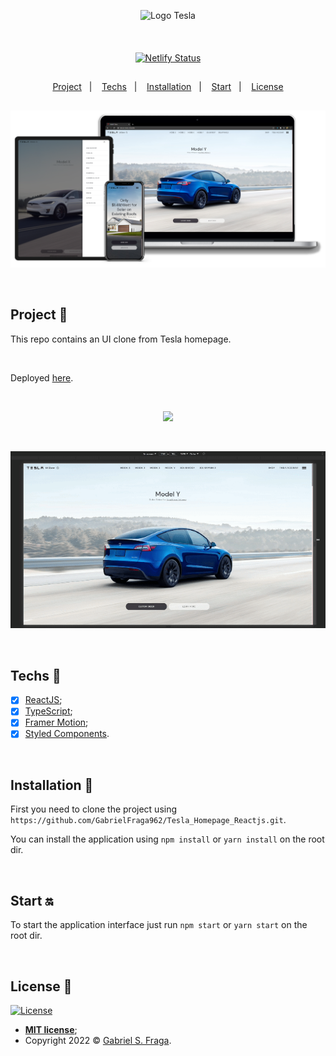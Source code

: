 <p align="center">
  <img src="https://i.imgur.com/nSQE0Ey.png" width="40%" alt="Logo Tesla"/>
</p>

<br>

<div align="center" style="margin: 20px; text-align: center">
  
 [![Netlify Status](https://api.netlify.com/api/v1/badges/d0415414-ab6f-4203-9cf0-95fcbd1b5677/deploy-status)](https://app.netlify.com/sites/tesla-homepage-app-clone/deploys)

</div>

##

<p align="center">
  <a href="#project-star2">Project</a>&nbsp;&nbsp;&nbsp;|&nbsp;&nbsp;&nbsp;
  <a href="#techs-rocket">Techs</a>&nbsp;&nbsp;&nbsp;|&nbsp;&nbsp;&nbsp;
  <a href="#installation-wrench">Installation</a>&nbsp;&nbsp;&nbsp;|&nbsp;&nbsp;&nbsp;
  <a href="#start-on">Start</a>&nbsp;&nbsp;&nbsp;|&nbsp;&nbsp;&nbsp;
  <a href="#license-memo">License</a>
</p>

##

<p align="center">
  <img src="src\assets\img\banner.png"/>
</p>

<br>

## Project :star2:

This repo contains an UI clone from Tesla homepage.

<br>

Deployed [here](https://tesla-homepage-app-clone.netlify.app/).

<br>

<p align="center">
  <img src="src\assets\img\tesla-1.gif"/>
</p>

<br>

<p align="center">
  <img src="src\assets\img\tesla-2.gif"/>
</p>

<br>

## Techs :rocket:

- [x] [ReactJS](https://reactjs.org);
- [x] [TypeScript](https://www.typescriptlang.org/);
- [x] [Framer Motion](https://www.framer.com/motion/);
- [x] [Styled Components](https://styled-components.com/).

<br>

## Installation :wrench:

First you need to clone the project using `https://github.com/GabrielFraga962/Tesla_Homepage_Reactjs.git`.

You can install the application using `npm install` or `yarn install` on the root dir.

<br>

## Start :on:

To start the application interface just run `npm start` or `yarn start` on the root dir.

<br>


## License :memo:

[![License](http://img.shields.io/:license-mit-blue.svg?style=flat-square)](http://badges.mit-license.org)

- **[MIT license](https://github.com/GabrielFraga962/Tesla_Homepage_Reactjs/blob/main/LICENSE)**;
- Copyright 2022 © <a href="https://github.com/GabrielFraga962" target="_blank">Gabriel S. Fraga</a>.

